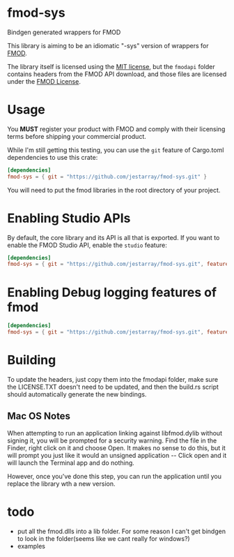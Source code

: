 # fmod-sys

Bindgen generated wrappers for FMOD

This library is aiming to be an idiomatic "-sys" version of wrappers for [FMOD](https://fmod.com).

The library itself is licensed using the [MIT license](./LICENSE), but the `fmodapi` folder contains headers from the FMOD API download, and those files are licensed under the [FMOD License](./fmodapi/LICENSE.TXT).

# Usage

You **MUST** register your product with FMOD and comply with their licensing terms before shipping your commercial product.

While I'm still getting this testing, you can use the `git` feature of Cargo.toml dependencies to use this crate:

```toml
[dependencies]
fmod-sys = { git = "https://github.com/jestarray/fmod-sys.git" }
```

You will need to put the fmod libraries in the root directory of your project.

# Enabling Studio APIs

By default, the core library and its API is all that is exported. If you want to enable the FMOD Studio API, enable the `studio` feature:

```toml
[dependencies]
fmod-sys = { git = "https://github.com/jestarray/fmod-sys.git", features = ["studio"] }
```

# Enabling Debug logging features of fmod

```toml
[dependencies]
fmod-sys = { git = "https://github.com/jestarray/fmod-sys.git", features = ["Debug"] }
```


# Building

To update the headers, just copy them into the fmodapi folder, make sure the LICENSE.TXT doesn't need to be updated, and then the build.rs script should automatically generate the new bindings.

## Mac OS Notes

When attempting to run an application linking against libfmod.dylib without signing it, you will be prompted for a security warning. Find the file in the Finder, right click on it and choose Open. It makes no sense to do this, but it will prompt you just like it would an unsigned application -- Click open and it will launch the Terminal app and do nothing.

However, once you've done this step, you can run the application until you replace the library wth a new version.

# todo
- put all the fmod.dlls into a lib folder. For some reason I can't get bindgen to look in the folder(seems like we cant really for windows?)
- examples